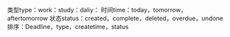 类型type：work：study：daliy：
时间time：today，tomorrow，aftertomorrow
状态status：created，complete，deleted，overdue，undone
排序：Deadline，type，createtime，status
